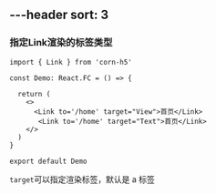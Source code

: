 ---header
sort: 3
---

### 指定Link渲染的标签类型

```tsx
import { Link } from 'corn-h5'

const Demo: React.FC = () => {

  return (
    <>
      <Link to='/home' target="View">首页</Link>
       <Link to='/home' target="Text">首页</Link>
    </>
  )
}

export default Demo
```
`target`可以指定渲染标签，默认是 a 标签
